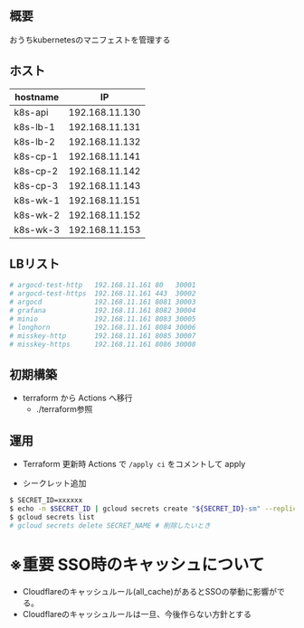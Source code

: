## 概要

おうちkubernetesのマニフェストを管理する

## ホスト

| hostname | IP             |
| -------- | -------------- |
| k8s-api  | 192.168.11.130 |
| k8s-lb-1 | 192.168.11.131 |
| k8s-lb-2 | 192.168.11.132 |
| k8s-cp-1 | 192.168.11.141 |
| k8s-cp-2 | 192.168.11.142 |
| k8s-cp-3 | 192.168.11.143 |
| k8s-wk-1 | 192.168.11.151 |
| k8s-wk-2 | 192.168.11.152 |
| k8s-wk-3 | 192.168.11.153 |

## LBリスト

```bash
# argocd-test-http   192.168.11.161 80   30001
# argocd-test-https  192.168.11.161 443  30002
# argocd             192.168.11.161 8081 30003
# grafana            192.168.11.161 8082 30004
# minio              192.168.11.161 8083 30005
# longhorn           192.168.11.161 8084 30006
# misskey-http       192.168.11.161 8085 30007
# misskey-https      192.168.11.161 8086 30008
```

## 初期構築
- terraform から Actions へ移行
  - ./terraform参照

## 運用
- Terraform 更新時 Actions で `/apply ci` をコメントして apply

- シークレット追加
```bash
$ SECRET_ID=xxxxxx
$ echo -n $SECRET_ID | gcloud secrets create "${SECRET_ID}-sm" --replication-policy=automatic --data-file=-
$ gcloud secrets list
# gcloud secrets delete SECRET_NAME # 削除したいとき
```

# ※重要 SSO時のキャッシュについて

- Cloudflareのキャッシュルール(all_cache)があるとSSOの挙動に影響がでる。
- Cloudflareのキャッシュルールは一旦、今後作らない方針とする
